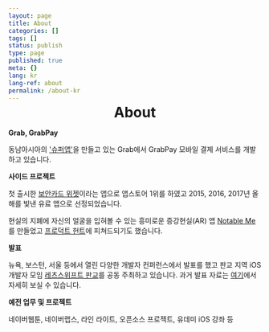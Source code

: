 ```yaml
---
layout: page
title: About
categories: []
tags: []
status: publish
type: page
published: true
meta: {}
lang: kr
lang-ref: about
permalink: /about-kr
---
```


<h1 style="text-align: center; margin-bottom: 15px; margin-top: -10px">About</h1>

<div id="rightCol">
  <p><b>Grab, GrabPay</b></p>

  <p>동남아시아의 <a href="https://engineering.grab.com/grab-everyday-super-app" target="_blank">'슈퍼앱'</a>을 만들고 있는 Grab에서 GrabPay 모바일 결제 서비스를 개발하고 있습니다.</p>

  <p><b>사이드 프로젝트</b></p>

  <p> 첫 출시한 <a href="https://apps.apple.com/kr/app/보안카드-위젯/id949362849" target="_blank">보안카드 위젯</a>이라는 앱으로 앱스토어 1위를 하였고 2015, 2016, 2017년 올해를 빛낸 유료 앱으로 선정되었습니다.</p>

  <p>현실의 지폐에 자신의 얼굴을 입혀볼 수 있는 흥미로운 증강현실(AR) 앱 <a href="https://apps.apple.com/kr/app/notable-me/id1453810473" target="_blank">Notable Me</a>를 만들었고 <a href="https://www.producthunt.com/posts/notable-me" target="_blank">프로덕트 헌트</a>에 피쳐드되기도 했습니다.</p>

  <p><b>발표</b></p>

  <p>뉴욕, 보스턴, 서울 등에서 열린 다양한 개발자 컨퍼런스에서 발표를 했고 판교 지역 iOS 개발자 모임 <a href="https://festa.io/hosts/625">레츠스위프트 판교</a>를 공동 주최하고 있습니다. 과거 발표 자료는 <a href="{{ site.baseurl }}/speaking-kr">여기</a>에서 자세히 보실 수 있습니다.</p>

  <p><b>예전 업무 및 프로젝트</b></p>

  <p>네이버웹툰, 네이버랩스, 라인 라이트, 오픈소스 프로젝트, 유데미 iOS 강좌 등</p>
</div>

<style type="text/css">
  #leftCol {
    margin-bottom: 40px;
    margin-right: 30px;
    width: 100%;
    text-align: center;
  }
  @media screen and (min-width: 600px) {
    #leftCol {
        width: 35%; 
        float: left;
        height: 520px;
      }
    }
  }
  @media screen and (min-width: 600px) {
    #rightCol {
      width: 55%; 
      float: right;
    }
  }
  }
</style>
